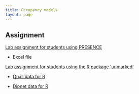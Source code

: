 ```yaml
---
title: Occupancy models
layout: page
---
```



## Assignment

[Lab assignment for students using PRESENCE](lab-occupancy-PRESENCE.pdf)

- Excel file

[Lab assignment for students using the R package 'unmarked'](lab-occupancy-R.pdf)

- [Quail data for R](quail-data-for-R.csv)

- [Dipnet data for R](dipnet-data-for-R.csv)

